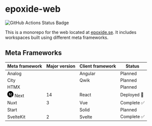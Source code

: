 # epoxide-web

![GitHub Actions Status Badge](https://github.com/Epoxide/epoxide-web/actions/workflows/ci.yml/badge.svg)

This is a monorepo for the web located at [epoxide.se](https://epoxide.se). It includes workspaces built using different meta frameworks.

## Meta Frameworks

<table>
  <thead>
    <th>Meta framework</th>
    <th>Major version</th>
    <th>Client framework</th>
    <th>Status</th>
  </thead>
  <tbody>
    <tr>
      <td>Analog</td>
      <td></td>
      <td>Angular</td>
      <td>Planned</td>
    </tr>
    <tr>
      <td>City</td>
      <td></td>
      <td>Qwik</td>
      <td>Planned</td>
    </tr>
    <tr>
      <td>HTMX</td>
      <td></td>
      <td></td>
      <td>Planned</td>
    </tr>
    <tr>
      <td>
        <picture>
          <source
            srcset="https://github.com/Epoxide/epoxide-web/blob/main/packages/assets/images/docs/next-js-white.png?raw=true"
            media="(prefers-color-scheme: dark)"
          />
          <img src="https://github.com/Epoxide/epoxide-web/blob/main/packages/assets/images/docs/next-js.svg?raw=true" alt="Next" height="20px" />
        </picture>
        <span>Next</span>
      </td>
      <td>14</td>
      <td>React</td>
      <td>Deployed 🚀</td>
    </tr>
    <tr>
      <td>Nuxt</td>
      <td>3</td>
      <td>Vue</td>
      <td>Complete ✅</td>
    </tr>
    <tr>
      <td>Start</td>
      <td></td>
      <td>Solid</td>
      <td>Planned</td>
    </tr>
    <tr>
      <td>SvelteKit</td>
      <td>2</td>
      <td>Svelte</td>
      <td>Complete ✅</td>
    </tr>
  </tbody>
</table>
